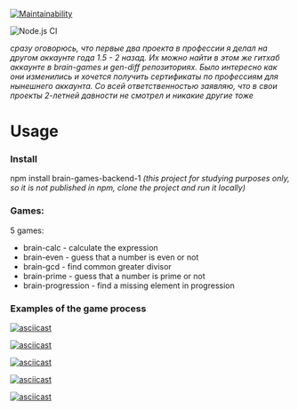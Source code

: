 [![Maintainability](https://api.codeclimate.com/v1/badges/428dbfff0c5d41878bcd/maintainability)](https://codeclimate.com/github/pochtennov/backend-project-lvl1/maintainability)

![Node.js CI](https://github.com/pochtennov/backend-project-lvl1/workflows/Node.js%20CI/badge.svg)


*сразу оговорюсь, что первые два проекта в профессии я делал на другом аккаунте года 1.5 - 2 назад. Их можно найти в этом же гитхаб аккаунте в brain-games и gen-diff репозиториях. Было интересно как они изменились и хочется получить сертификаты по профессиям для нынешнего аккаунта. Со всей ответственностью заявляю, что в свои проекты 2-летней давности не смотрел и никакие другие тоже*

# Usage

### Install
npm install brain-games-backend-1
*(this project for studying purposes only, so it is not published in npm, clone the project and run it locally)*

### Games:
5 games:
* brain-calc - calculate the expression
* brain-even - guess that a number is even or not
* brain-gcd - find common greater divisor
* brain-prime - guess that a number is prime or not
* brain-progression - find a missing element in progression

### Examples of the game process

[![asciicast](https://asciinema.org/a/gqMezmk94HBbdCHNhAZtYEUrO.svg)](https://asciinema.org/a/gqMezmk94HBbdCHNhAZtYEUrO)

[![asciicast](https://asciinema.org/a/qtZRBXm33QOTRGvnfooDzixUp.svg)](https://asciinema.org/a/qtZRBXm33QOTRGvnfooDzixUp)

[![asciicast](https://asciinema.org/a/2NoTQEnmcDEPWdC4oGDhs3W1d.svg)](https://asciinema.org/a/2NoTQEnmcDEPWdC4oGDhs3W1d)

[![asciicast](https://asciinema.org/a/ooDmbpODdW0FxoOEzDvwmozc0.svg)](https://asciinema.org/a/ooDmbpODdW0FxoOEzDvwmozc0)

[![asciicast](https://asciinema.org/a/oqvU7dEe9KzDVcB7OSx3xgMrL.svg)](https://asciinema.org/a/oqvU7dEe9KzDVcB7OSx3xgMrL)
